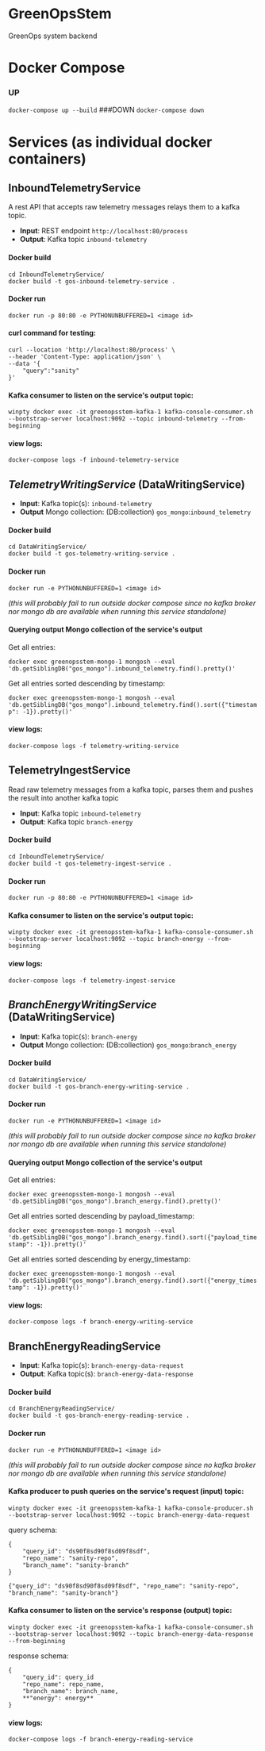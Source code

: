 # GreenOpsStem
GreenOps system backend

# Docker Compose
### UP
`docker-compose up --build`
###DOWN
`docker-compose down`

# Services (as individual docker containers)

## InboundTelemetryService
A rest API that accepts raw telemetry messages relays them to a kafka topic.
* **Input**: REST endpoint `http://localhost:80/process`
* **Output**: Kafka topic `inbound-telemetry`

#### Docker build
```
cd InboundTelemetryService/
docker build -t gos-inbound-telemetry-service .
```

#### Docker run

`docker run -p 80:80 -e PYTHONUNBUFFERED=1 <image id>`

#### curl command for testing:

```
curl --location 'http://localhost:80/process' \
--header 'Content-Type: application/json' \
--data '{
    "query":"sanity"
}'
```

#### Kafka consumer to listen on the service's output topic:

`winpty docker exec -it greenopsstem-kafka-1 kafka-console-consumer.sh --bootstrap-server localhost:9092 --topic inbound-telemetry --from-beginning`

#### view logs:

`docker-compose logs -f inbound-telemetry-service`

## _TelemetryWritingService_ (DataWritingService)
* **Input**: Kafka topic(s): `inbound-telemetry`
* **Output** Mongo collection: (DB:collection) `gos_mongo`:`inbound_telemetry`

#### Docker build
```
cd DataWritingService/
docker build -t gos-telemetry-writing-service .
```

#### Docker run
`docker run -e PYTHONUNBUFFERED=1 <image id>`

_(this will probably fail to run outside docker compose since no kafka broker nor mongo db are available when running this service standalone)_

#### Querying output Mongo collection of the service's output
Get all entries: 

`docker exec greenopsstem-mongo-1 mongosh --eval 'db.getSiblingDB("gos_mongo").inbound_telemetry.find().pretty()'`

Get all entries sorted descending by timestamp:

`docker exec greenopsstem-mongo-1 mongosh --eval 'db.getSiblingDB("gos_mongo").inbound_telemetry.find().sort({"timestamp": -1}).pretty()'`
#### view logs:

`docker-compose logs -f telemetry-writing-service`

## TelemetryIngestService
Read raw telemetry messages from a kafka topic, parses them and pushes the result into another kafka topic 
* **Input**: Kafka topic `inbound-telemetry`
* **Output**: Kafka topic `branch-energy`

#### Docker build
```
cd InboundTelemetryService/
docker build -t gos-telemetry-ingest-service .
```

#### Docker run

`docker run -p 80:80 -e PYTHONUNBUFFERED=1 <image id>`

#### Kafka consumer to listen on the service's output topic:

`winpty docker exec -it greenopsstem-kafka-1 kafka-console-consumer.sh --bootstrap-server localhost:9092 --topic branch-energy --from-beginning`

#### view logs:

`docker-compose logs -f telemetry-ingest-service`

## _BranchEnergyWritingService_ (DataWritingService)
* **Input**: Kafka topic(s): `branch-energy`
* **Output** Mongo collection: (DB:collection) `gos_mongo`:`branch_energy`

#### Docker build
```
cd DataWritingService/
docker build -t gos-branch-energy-writing-service .
```

#### Docker run
`docker run -e PYTHONUNBUFFERED=1 <image id>`

_(this will probably fail to run outside docker compose since no kafka broker nor mongo db are available when running this service standalone)_

#### Querying output Mongo collection of the service's output
Get all entries: 

`docker exec greenopsstem-mongo-1 mongosh --eval 'db.getSiblingDB("gos_mongo").branch_energy.find().pretty()'`

Get all entries sorted descending by payload_timestamp:

`docker exec greenopsstem-mongo-1 mongosh --eval 'db.getSiblingDB("gos_mongo").branch_energy.find().sort({"payload_timestamp": -1}).pretty()'`

Get all entries sorted descending by energy_timestamp:

`docker exec greenopsstem-mongo-1 mongosh --eval 'db.getSiblingDB("gos_mongo").branch_energy.find().sort({"energy_timestamp": -1}).pretty()'`


#### view logs:

`docker-compose logs -f branch-energy-writing-service`

## BranchEnergyReadingService
* **Input**: Kafka topic(s): `branch-energy-data-request`
* **Output**: Kafka topic(s): `branch-energy-data-response`

#### Docker build
```
cd BranchEnergyReadingService/
docker build -t gos-branch-energy-reading-service .
```

#### Docker run
`docker run -e PYTHONUNBUFFERED=1 <image id>`

_(this will probably fail to run outside docker compose since no kafka broker nor mongo db are available when running this service standalone)_

#### Kafka producer to push queries on the service's request (input) topic:

`winpty docker exec -it greenopsstem-kafka-1 kafka-console-producer.sh --bootstrap-server localhost:9092 --topic branch-energy-data-request`

query schema:
```
{
    "query_id": "ds90f8sd90f8sd09f8sdf",
    "repo_name": "sanity-repo",
    "branch_name": "sanity-branch"
}
```
```
{"query_id": "ds90f8sd90f8sd09f8sdf", "repo_name": "sanity-repo", "branch_name": "sanity-branch"}
```

#### Kafka consumer to listen on the service's response (output) topic:

`winpty docker exec -it greenopsstem-kafka-1 kafka-console-consumer.sh --bootstrap-server localhost:9092 --topic branch-energy-data-response --from-beginning`

response schema:
```
{
    "query_id": query_id
    "repo_name": repo_name,
    "branch_name": branch_name,
    **"energy": energy**
}
```

#### view logs:

`docker-compose logs -f branch-energy-reading-service`

